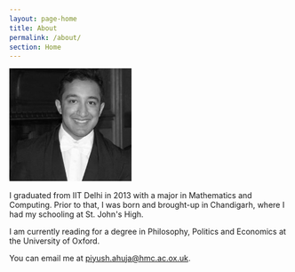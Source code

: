 ```yaml
---
layout: page-home
title: About
permalink: /about/
section: Home
---
```

<img class='inset right' src='/1.jpg' title='Piyush Ahuja' width='220px'  /> 

I graduated from IIT Delhi in 2013 with a major in Mathematics and Computing. Prior to that, I was born and brought-up in Chandigarh, where I had my schooling at St. John's High.

I am currently reading for a degree in Philosophy, Politics and Economics at the University of Oxford.

You can email me at piyush.ahuja@hmc.ac.ox.uk.


